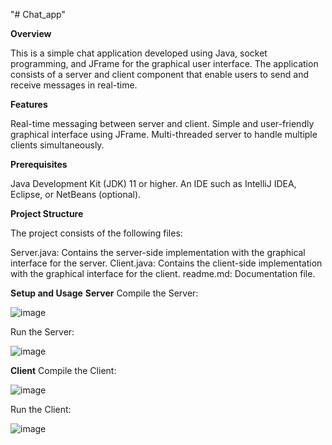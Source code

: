 "# Chat_app"

**Overview**

This is a simple chat application developed using Java, socket programming, and JFrame for the graphical user interface. The application consists of a server and client component that enable users to send and receive messages in real-time.

**Features**

Real-time messaging between server and client.
Simple and user-friendly graphical interface using JFrame.
Multi-threaded server to handle multiple clients simultaneously.

**Prerequisites**

Java Development Kit (JDK) 11 or higher.
An IDE such as IntelliJ IDEA, Eclipse, or NetBeans (optional).

**Project Structure**

The project consists of the following files:

Server.java: Contains the server-side implementation with the graphical interface for the server.
Client.java: Contains the client-side implementation with the graphical interface for the client.
readme.md: Documentation file.

**Setup and Usage**
**Server**
Compile the Server:

![image](https://github.com/ranarashmi/Chat_App/assets/117155292/22796ff6-df41-45c4-a281-c8805b98d122)

Run the Server:

![image](https://github.com/ranarashmi/Chat_App/assets/117155292/75acbd3b-2c93-4bd5-9d93-b4a5d975621c)

**Client**
Compile the Client:

![image](https://github.com/ranarashmi/Chat_App/assets/117155292/da3832a6-a7cf-416f-b1db-7790ecfe9960)

Run the Client:

![image](https://github.com/ranarashmi/Chat_App/assets/117155292/ccb18a10-d3f4-40e4-84e9-a1a1761a4811)



